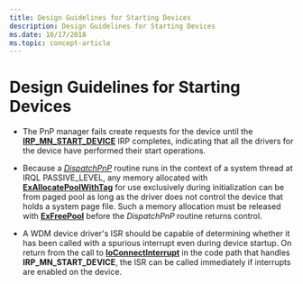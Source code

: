```yaml
---
title: Design Guidelines for Starting Devices
description: Design Guidelines for Starting Devices
ms.date: 10/17/2018
ms.topic: concept-article
---
```


# Design Guidelines for Starting Devices





-   The PnP manager fails create requests for the device until the [**IRP\_MN\_START\_DEVICE**](./irp-mn-start-device.md) IRP completes, indicating that all the drivers for the device have performed their start operations.

-   Because a [*DispatchPnP*](/windows-hardware/drivers/ddi/wdm/nc-wdm-driver_dispatch) routine runs in the context of a system thread at IRQL PASSIVE\_LEVEL, any memory allocated with [**ExAllocatePoolWithTag**](/windows-hardware/drivers/ddi/wdm/nf-wdm-exallocatepoolwithtag) for use exclusively during initialization can be from paged pool as long as the driver does not control the device that holds a system page file. Such a memory allocation must be released with [**ExFreePool**](/windows-hardware/drivers/ddi/ntddk/nf-ntddk-exfreepool) before the *DispatchPnP* routine returns control.

-   A WDM device driver's ISR should be capable of determining whether it has been called with a spurious interrupt even during device startup. On return from the call to [**IoConnectInterrupt**](/windows-hardware/drivers/ddi/wdm/nf-wdm-ioconnectinterrupt) in the code path that handles **IRP\_MN\_START\_DEVICE**, the ISR can be called immediately if interrupts are enabled on the device.

 

